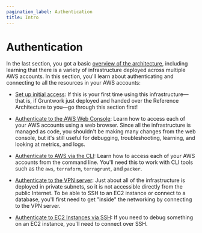 ```yaml
---
pagination_label: Authentication
title: Intro
---
```


# Authentication

In the last section, you got a basic [overview of the architecture](../01-overview/overview.md), including learning that there is
a variety of infrastructure deployed across multiple AWS accounts. In this section, you'll learn about authenticating
and connecting to all the resources in your AWS accounts:

* [Set up initial access](setting-up-initial-access): If this is your first time using this infrastructure—that is,
  if Gruntwork just deployed and handed over the Reference Architecture to you—go through this section first!

* [Authenticate to the AWS Web Console](authenticate-to-the-aws-web-console): Learn how to access each of your AWS
  accounts using a web browser. Since all the infrastructure is managed as code, you shouldn't be making many changes
  from the web console, but it's still useful for debugging, troubleshooting, learning, and looking at metrics, and logs.

* [Authenticate to AWS via the CLI](authenticate-to-aws-via-the-cli): Learn how to access each of your AWS accounts
  from the command line. You'll need this to work with CLI tools such as the `aws`, `terraform`, `terragrunt`, and
  `packer`.

* [Authenticate to the VPN server](authenticate-to-the-vpn-server): Just about all of the infrastructure is deployed
  in private subnets, so it is not accessible directly from the public Internet. To be able to SSH to an EC2 instance
  or connect to a database, you'll first need to get "inside" the networking by connecting to the VPN server.

* [Authenticate to EC2 Instances via SSH](authenticate-to-ec2-instances-via-ssh): If you need to debug something on
  an EC2 instance, you'll need to connect over SSH.


<!-- ##DOCS-SOURCER-START
{"sourcePlugin":"Local File Copier","hash":"ce4a1512822da8c46bc92f584d43495a"}
##DOCS-SOURCER-END -->
